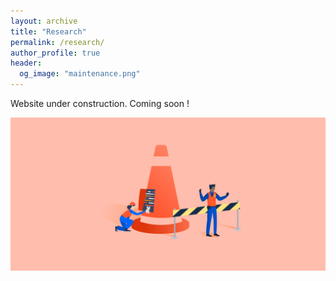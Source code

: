 ```yaml
---
layout: archive
title: "Research"
permalink: /research/
author_profile: true
header:
  og_image: "maintenance.png"
---
```


Website under construction.
Coming soon !  

![](/images/research/maintenance.png)
